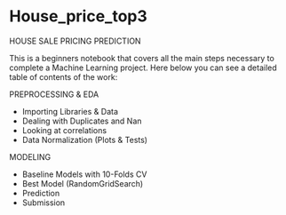 # House_price_top3
HOUSE SALE PRICING PREDICTION


This is a beginners notebook that covers all the main steps necessary to complete a Machine Learning project. Here below you can see a detailed table of contents of the work:

PREPROCESSING & EDA

- Importing Libraries & Data
- Dealing with Duplicates and Nan
- Looking at correlations
- Data Normalization (Plots & Tests)

MODELING

- Baseline Models with 10-Folds CV
- Best Model (RandomGridSearch)
- Prediction
- Submission
